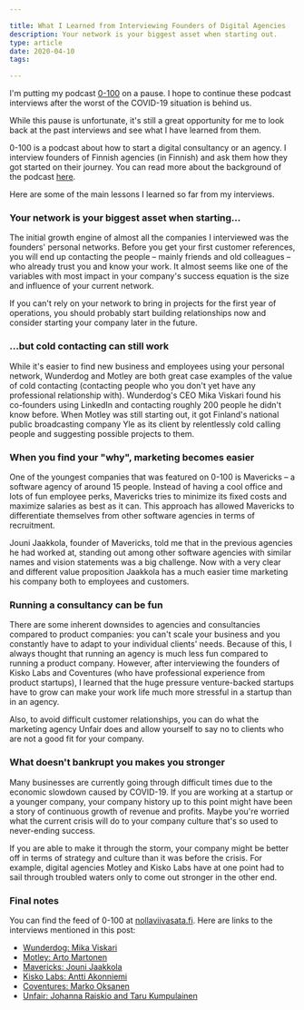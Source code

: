 ```yaml
---

title: What I Learned from Interviewing Founders of Digital Agencies
description: Your network is your biggest asset when starting out.
type: article
date: 2020-04-10
tags:

---
```


I'm putting my podcast [0-100](https://www.nollaviivasata.fi/) on a pause. I hope to continue these podcast interviews after the worst of the COVID-19 situation is behind us.

While this pause is unfortunate, it's still a great opportunity for me to look back at the past interviews and see what I have learned from them.

0-100 is a podcast about how to start a digital consultancy or an agency. I interview founders of Finnish agencies (in Finnish) and ask them how they got started on their journey. You can read more about the background of the podcast [here](/posts/new-podcast-0-100/).

Here are some of the main lessons I learned so far from my interviews.

### Your network is your biggest asset when starting...

The initial growth engine of almost all the companies I interviewed was the founders' personal networks. Before you get your first customer references, you will end up contacting the people – mainly friends and old colleagues – who already trust you and know your work. It almost seems like one of the variables with most impact in your company's success equation is the size and influence of your current network.

If you can't rely on your network to bring in projects for the first year of operations, you should probably start building relationships now and consider starting your company later in the future.

### ...but cold contacting can still work

While it's easier to find new business and employees using your personal network, Wunderdog and Motley are both great case examples of the value of cold contacting (contacting people who you don't yet have any professional relationship with). Wunderdog's CEO Mika Viskari found his co-founders using LinkedIn and contacting roughly 200 people he didn't know before. When Motley was still starting out, it got Finland's national public broadcasting company Yle as its client by relentlessly cold calling people and suggesting possible projects to them.

### When you find your "why", marketing becomes easier

One of the youngest companies that was featured on 0-100 is Mavericks – a software agency of around 15 people. Instead of having a cool office and lots of fun employee perks, Mavericks tries to minimize its fixed costs and maximize salaries as best as it can. This approach has allowed Mavericks to differentiate themselves from other software agencies in terms of recruitment.

Jouni Jaakkola, founder of Mavericks, told me that in the previous agencies he had worked at, standing out among other software agencies with similar names and vision statements was a big challenge. Now with a very clear and different value proposition Jaakkola has a much easier time marketing his company both to employees and customers.

### Running a consultancy can be fun

There are some inherent downsides to agencies and consultancies compared to product companies: you can't scale your business and you constantly have to adapt to your individual clients' needs. Because of this, I always thought that running an agency is much less fun compared to running a product company. However, after interviewing the founders of Kisko Labs and Coventures (who have professional experience from product startups), I learned that the huge pressure venture-backed startups have to grow can make your work life much more stressful in a startup than in an agency.

Also, to avoid difficult customer relationships, you can do what the marketing agency Unfair does and allow yourself to say no to clients who are not a good fit for your company.

### What doesn't bankrupt you makes you stronger

Many businesses are currently going through difficult times due to the economic slowdown caused by COVID-19. If you are working at a startup or a younger company, your company history up to this point might have been a story of continuous growth of revenue and profits. Maybe you're worried what the current crisis will do to your company culture that's so used to never-ending success.

If you are able to make it through the storm, your company might be better off in terms of strategy and culture than it was before the crisis. For example, digital agencies Motley and Kisko Labs have at one point had to sail through troubled waters only to come out stronger in the other end.

### Final notes

You can find the feed of 0-100 at [nollaviivasata.fi](https://www.nollaviivasata.fi/). Here are links to the interviews mentioned in this post:

* [Wunderdog: Mika Viskari](https://www.nollaviivasata.fi/1-wunderdog/)
* [Motley: Arto Martonen](https://www.nollaviivasata.fi/2-motley/)
* [Mavericks: Jouni Jaakkola](https://www.nollaviivasata.fi/7-mavericks/)
* [Kisko Labs: Antti Akonniemi](https://www.nollaviivasata.fi/3-kiskolabs/)
* [Coventures: Marko Oksanen](https://www.nollaviivasata.fi/4-coventures/)
* [Unfair: Johanna Raiskio and Taru Kumpulainen](https://www.nollaviivasata.fi/6-unfair/)
